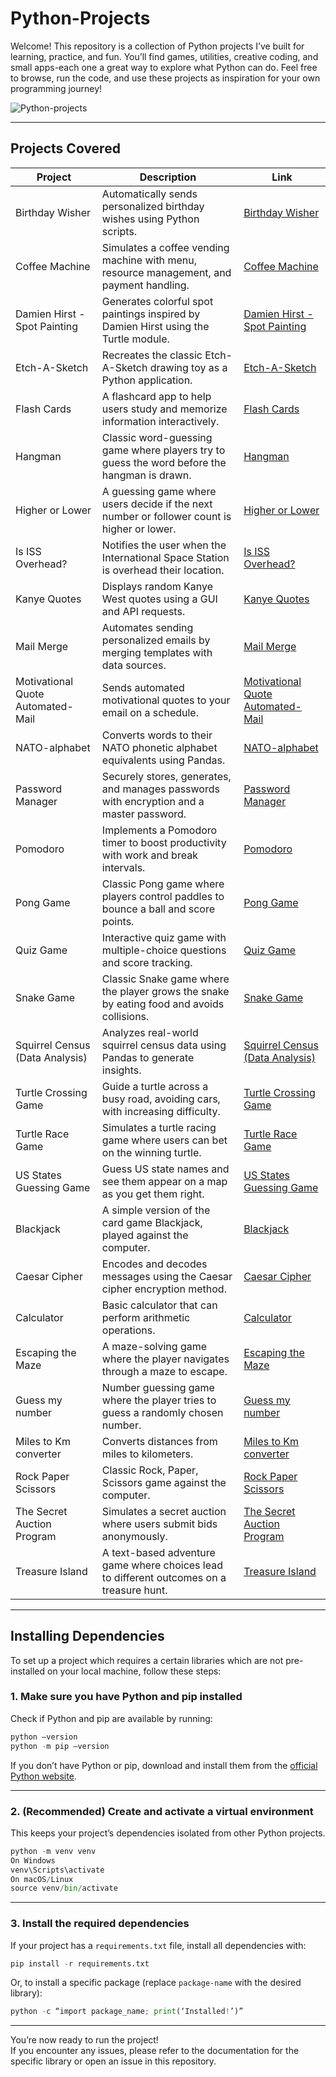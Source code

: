 # Python-Projects
Welcome! This repository is a collection of Python projects I’ve built for learning, practice, and fun.
You’ll find games, utilities, creative coding, and small apps-each one a great way to explore what Python can do.
Feel free to browse, run the code, and use these projects as inspiration for your own programming journey!

![Python-projects](https://github.com/user-attachments/assets/2d577658-6535-4f0b-97b2-4c60278ccee1)

---

## Projects Covered

| Project | Description | Link |
|---------|-------------|------|
| Birthday Wisher | Automatically sends personalized birthday wishes using Python scripts. | [Birthday Wisher](./Birthday%20Wisher) |
| Coffee Machine | Simulates a coffee vending machine with menu, resource management, and payment handling. | [Coffee Machine](./Coffee%20Machine) |
| Damien Hirst - Spot Painting | Generates colorful spot paintings inspired by Damien Hirst using the Turtle module. | [Damien Hirst - Spot Painting](./Damien%20Hirst%20-%20Spot%20Painting) |
| Etch-A-Sketch | Recreates the classic Etch-A-Sketch drawing toy as a Python application. | [Etch-A-Sketch](./Etch-A-Sketch) |
| Flash Cards | A flashcard app to help users study and memorize information interactively. | [Flash Cards](./Flash%20Cards) |
| Hangman | Classic word-guessing game where players try to guess the word before the hangman is drawn. | [Hangman](./Hangman) |
| Higher or Lower | A guessing game where users decide if the next number or follower count is higher or lower. | [Higher or Lower](./Higher%20or%20Lower) |
| Is ISS Overhead? | Notifies the user when the International Space Station is overhead their location. | [Is ISS Overhead?](./Is%20ISS%20Overhead?) |
| Kanye Quotes | Displays random Kanye West quotes using a GUI and API requests. | [Kanye Quotes](./Kanye%20Quotes) |
| Mail Merge | Automates sending personalized emails by merging templates with data sources. | [Mail Merge](./Mail%20Merge) |
| Motivational Quote Automated-Mail | Sends automated motivational quotes to your email on a schedule. | [Motivational Quote Automated-Mail](./Motivational%20Quote%20Automated-Mail) |
| NATO-alphabet | Converts words to their NATO phonetic alphabet equivalents using Pandas. | [NATO-alphabet](./NATO-alphabet) |
| Password Manager | Securely stores, generates, and manages passwords with encryption and a master password. | [Password Manager](./Password%20Manager) |
| Pomodoro | Implements a Pomodoro timer to boost productivity with work and break intervals. | [Pomodoro](./Pomodoro) |
| Pong Game | Classic Pong game where players control paddles to bounce a ball and score points. | [Pong Game](./Pong%20Game) |
| Quiz Game | Interactive quiz game with multiple-choice questions and score tracking. | [Quiz Game](./Quiz%20Game) |
| Snake Game | Classic Snake game where the player grows the snake by eating food and avoids collisions. | [Snake Game](./Snake%20Game) |
| Squirrel Census (Data Analysis) | Analyzes real-world squirrel census data using Pandas to generate insights. | [Squirrel Census (Data Analysis)](./Squirrel%20Census%20(Data%20Analysis)) |
| Turtle Crossing Game | Guide a turtle across a busy road, avoiding cars, with increasing difficulty. | [Turtle Crossing Game](./Turtle%20Crossing%20Game) |
| Turtle Race Game | Simulates a turtle racing game where users can bet on the winning turtle. | [Turtle Race Game](./Turtle%20Race%20Game) |
| US States Guessing Game | Guess US state names and see them appear on a map as you get them right. | [US States Guessing Game](./US%20States%20Guessing%20Game) |
| Blackjack | A simple version of the card game Blackjack, played against the computer. | [Blackjack](./Blackjack) |
| Caesar Cipher | Encodes and decodes messages using the Caesar cipher encryption method. | [Caesar Cipher](./Caesar%20Cipher) |
| Calculator | Basic calculator that can perform arithmetic operations. | [Calculator](./Calculator) |
| Escaping the Maze | A maze-solving game where the player navigates through a maze to escape. | [Escaping the Maze](./Escaping%20the%20Maze) |
| Guess my number | Number guessing game where the player tries to guess a randomly chosen number. | [Guess my number](./Guess%20my%20number) |
| Miles to Km converter | Converts distances from miles to kilometers. | [Miles to Km converter](./Miles%20to%20Km%20converter) |
| Rock Paper Scissors | Classic Rock, Paper, Scissors game against the computer. | [Rock Paper Scissors](./Rock%20Paper%20Scissors) |
| The Secret Auction Program | Simulates a secret auction where users submit bids anonymously. | [The Secret Auction Program](./The%20Secret%20Auction%20Program) |
| Treasure Island | A text-based adventure game where choices lead to different outcomes on a treasure hunt. | [Treasure Island](./Treasure%20Island) |

---
## Installing Dependencies

To set up a project which requires a certain libraries which are not pre-installed on your local machine, follow these steps:

### 1. Make sure you have Python and pip installed

Check if Python and pip are available by running:
```python
python –version 
python -m pip –version
```

If you don’t have Python or pip, download and install them from the [official Python website](https://www.python.org/downloads/).

---

### 2. (Recommended) Create and activate a virtual environment

This keeps your project’s dependencies isolated from other Python projects.

```python
python -m venv venv
On Windows
venv\Scripts\activate
On macOS/Linux
source venv/bin/activate
```

---

### 3. Install the required dependencies

If your project has a `requirements.txt` file, install all dependencies with:
```python
pip install -r requirements.txt
```

Or, to install a specific package (replace `package-name` with the desired library):
```python
python -c “import package_name; print(‘Installed!’)”
```

---

You’re now ready to run the project!  
If you encounter any issues, please refer to the documentation for the specific library or open an issue in this repository.

